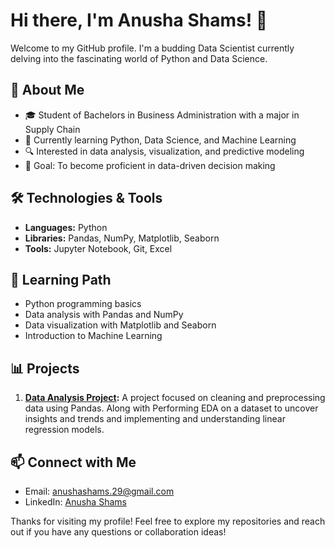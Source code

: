 # Hi there, I'm Anusha Shams! 👋

Welcome to my GitHub profile. I'm a budding Data Scientist currently delving into the fascinating world of Python and Data Science.

## 🌟 About Me

- 🎓 Student of Bachelors in Business Administration with a major in Supply Chain
- 🌱 Currently learning Python, Data Science, and Machine Learning
- 🔍 Interested in data analysis, visualization, and predictive modeling
- 🎯 Goal: To become proficient in data-driven decision making

## 🛠️ Technologies & Tools

- **Languages:** Python
- **Libraries:** Pandas, NumPy, Matplotlib, Seaborn
- **Tools:** Jupyter Notebook, Git, Excel

## 🧠 Learning Path

- Python programming basics
- Data analysis with Pandas and NumPy
- Data visualization with Matplotlib and Seaborn
- Introduction to Machine Learning

## 📊 Projects

1. **[Data Analysis Project](https://github.com/anusha-shams/data-cleaning-project):**
   A project focused on cleaning and preprocessing data using Pandas. Along with Performing EDA on a dataset to uncover insights and trends and implementing and understanding linear regression models.

## 📫 Connect with Me

- Email: [anushashams.29@gmail.com](mailto:anushashams.29@gmail.com)
- LinkedIn: [Anusha Shams](www.linkedin.com/in/anusha-shams-313061290)

Thanks for visiting my profile! Feel free to explore my repositories and reach out if you have any questions or collaboration ideas!
